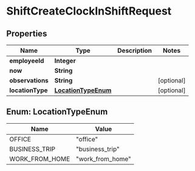 

# ShiftCreateClockInShiftRequest


## Properties

| Name | Type | Description | Notes |
|------------ | ------------- | ------------- | -------------|
|**employeeId** | **Integer** |  |  |
|**now** | **String** |  |  |
|**observations** | **String** |  |  [optional] |
|**locationType** | [**LocationTypeEnum**](#LocationTypeEnum) |  |  [optional] |



## Enum: LocationTypeEnum

| Name | Value |
|---- | -----|
| OFFICE | &quot;office&quot; |
| BUSINESS_TRIP | &quot;business_trip&quot; |
| WORK_FROM_HOME | &quot;work_from_home&quot; |



